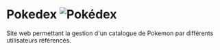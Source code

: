 # Pokedex ![Pokédex](https://i.gifer.com/4tym.gif)
Site web permettant la gestion d'un catalogue de Pokemon par différents utilisateurs référencés.
